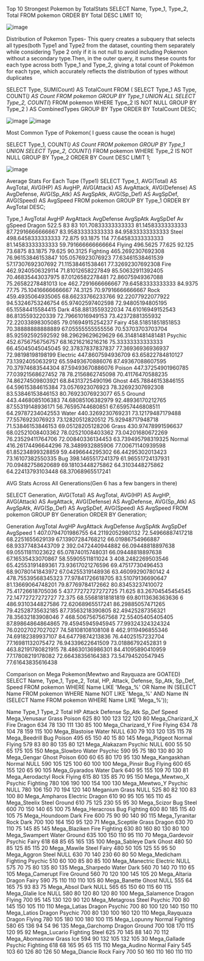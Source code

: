 Top 10 Strongest Pokemon by TotalStats
SELECT Name, Type_1, Type_2, Total
FROM pokemon
ORDER BY Total DESC
LIMIT 10;

![image](https://github.com/cdayao93/SQL-Pokemon-Data/assets/147434719/fb6ffabb-a68a-4ea4-8c45-443b0fc73680)


Distribution of Pokemon Types- This query creates a subquery that selects all types(both Type1 and Type2 from the dataset, counting them separately while considering 
Type 2 only if it is not null to avoid including Pokemon without a secondary type.Then, in the outer query, it sums these counts for each type across both Type_1 and Type_2, 
giving a total count of Pokémon for each type, which accurately reflects the distribution of types without duplicates

SELECT Type, SUM(Count) AS TotalCount
FROM (
  SELECT Type_1 AS Type, COUNT(*) AS Count
  FROM pokemon
  GROUP BY Type_1
  UNION ALL
  SELECT Type_2, COUNT(*)
  FROM pokemon
  WHERE Type_2 IS NOT NULL
  GROUP BY Type_2
) AS CombinedTypes
GROUP BY Type
ORDER BY TotalCount DESC;

![image](https://github.com/cdayao93/SQL-Pokemon-Data/assets/147434719/1527d094-e1ee-448d-b48b-52a89bb9a250)
![image](https://github.com/cdayao93/SQL-Pokemon-Data/assets/147434719/fcc41a3c-3766-4b6f-a62b-b159661088ff)

Most Common Type of Pokemon( I guess cause the ocean is huge)

SELECT Type_1, COUNT(*) AS Count
FROM pokemon
GROUP BY Type_1
UNION
SELECT Type_2, COUNT(*)
FROM pokemon
WHERE Type_2 IS NOT NULL
GROUP BY Type_2
ORDER BY Count DESC
LIMIT 1;

![image](https://github.com/cdayao93/SQL-Pokemon-Data/assets/147434719/cf3001bf-ecbb-42e4-9750-6706b1b2c24a)


Average Stats For Each Tupe (Type1)
SELECT Type_1, AVG(Total) AS AvgTotal, AVG(HP) AS AvgHP, AVG(Attack) AS AvgAttack, AVG(Defense) AS AvgDefense, AVG(Sp_Atk) AS AvgSpAtk, AVG(Sp_Def) AS AvgSpDef, AVG(Speed) AS AvgSpeed
FROM pokemon
GROUP BY Type_1
ORDER BY AvgTotal DESC;

Type_1	  AvgTotal	          AvgHP	                AvgAttack	          AvgDefense	        AvgSpAtk	          AvgSpDef	          Av gSpeed
Dragon	  522.5	83	          83                    101.70833333333333	 81.14583333333333	 87.72916666666667	83.95833333333333	  84.95833333333333
Steel	    498.6458333333333	  72.875	              93.1875	            114	                77.64583333333333	  81.14583333333333	  59.791666666666664
Flying	  496.5625	          77.625	              92.125	            73.6875	            83.1875	            79.625	            90.3125
Fighting	465.2692307692308	  76.96153846153847	    105.0576923076923	  77.63461538461539	  57.17307692307692	  71.11538461538461	  77.32692307692308
Fire	    462.9240506329114	  71.81012658227849	    85.50632911392405	  70.46835443037975	  87.0126582278481	  72.86075949367088	  75.26582278481013
Ice	      462.7291666666667	  79.64583333333333	    84.9375	            77.75	              75.10416666666667	  74.3125	            70.97916666666667
Rock	    459.4935064935065	  68.66233766233766	    92.22077922077922	  94.53246753246754	  65.97402597402598	  72.94805194805195	  65.15584415584415
Dark	    458.8813559322034	  74.61016949152543	    86.8135593220339	  72.79661016949153	  73.42372881355932	  72.22033898305085	  79.01694915254237
Fairy	    458.51851851851853	70.38888888888889	    67.05555555555556	  70.53703703703704	  85.92592592592592	  98.29629629629629	  66.31481481481481
Psychic	  452.6756756756757	  68.16216216216216	    75.33333333333333	  66.45045045045045	  92.37837837837837	  77.36936936936937	  72.98198198198199
Electric	447.8607594936709	  63.65822784810127	    73.13924050632912	  65.59493670886076	  87.49367088607595	  70.37974683544304	  87.59493670886076
Poison	  447.37254901960785	77.03921568627452	    78	                78.2156862745098	  70.41176470588235	  74.86274509803921	  68.84313725490196
Ghost    	445.78846153846155	64.59615384615384	    73.0576923076923	  78.32692307692308	  83.53846153846153	  80.76923076923077	  65.5
Ground	  443.4468085106383	  74.68085106382979	    92.48936170212765	  87.55319148936171	  56.76595744680851	  67.65957446808511	  64.29787234042553
Water	    440.3269230769231	  73.12179487179488	    77.5576923076923	  73.12820512820512	  75.92948717948718	  71.53846153846153	  69.05128205128206
Grass	    430.97478991596637	68.02521008403362	    78.02521008403362	  73.04201680672269	  76.23529411764706	  72.00840336134453	  63.739495798319325
Normal	  416.26174496644296	78.3489932885906	    77.00671140939598	  61.85234899328859	  59.4496644295302	  66.44295302013423	  73.16107382550335
Bug	      398.1465517241379	  61.96551724137931	    70.09482758620689  	69.18103448275862	  64.3103448275862	  64.22413793103448	  68.37068965517241


AVG Stats Across All Generations(Gen 6 has a few bangers in there)

SELECT Generation, AVG(Total) AS AvgTotal, AVG(HP) AS AvgHP, AVG(Attack) AS AvgAttack, AVG(Defense) AS AvgDefense, AVG(Sp_Atk) AS AvgSpAtk, AVG(Sp_Def) AS AvgSpDef, AVG(Speed) AS AvgSpeed
FROM pokemon
GROUP BY Generation
ORDER BY Generation;


Generation	AvgTotal	          AvgHP	              AvgAttack	          AvgDefense	        AvgSpAtk	          AvgSpDef	          AvgSpeed
1	          407.0794701986755	  64.21192052980132	  72.54966887417218	  68.2251655629139	  67.13907284768212	  66.01986754966887	  68.93377483443709
2	          392.0472440944882	  66.09448818897638	  69.05511811023622	  65.07874015748031	  66.09448818897638	  67.16535433070867	  58.55905511811024
3	          408.2482269503546	  65.42553191489361	  73.93617021276596	  69.47517730496453	  68.90780141843972	  67.04255319148936	  63.46099290780142
4	          478.75539568345323	77.97841726618705	  83.51079136690647	  81.13669064748201	  79.87769784172662	  80.83453237410072	  75.41726618705036
5	          437.77272727272725	71.625	            83.26704545454545	  72.14772727272727	  72.375	            68.55681818181819	  69.80113636363636
6	          486.9310344827586	  72.62068965517241	  86.29885057471265	  79.42528735632185	  87.73563218390805	  82.49425287356321	  78.35632183908046
7	          468.5067567567568	  72.55405405405405	  87.89864864864865	  79.45945945945945	  77.99324324324324	  76.02027027027027	  74.58108108108108
8          	462.9119496855346	  74.69182389937107	  84.64779874213836	  76.44025157232704	  77.16981132075472	  76.94339622641509	  73.01886792452831
9	          463.82191780821915	78.48630136986301	  84.41095890410959	  77.17808219178082	  72.66438356164383	  73.54794520547945	  77.61643835616438


Comparison on Mega Pokemon(Mewtwo and Rayquaza are GOATED)
SELECT Name, Type_1, Type_2, Total, HP, Attack, Defense, Sp_Atk, Sp_Def, Speed
FROM pokemon
WHERE Name LIKE 'Mega_%'
OR Name IN (SELECT Name FROM pokemon WHERE Name NOT LIKE 'Mega_%' AND Name IN (SELECT Name FROM pokemon WHERE Name LIKE 'Mega_%'));

Name	            Type_1	    Type_2	    Total	  HP	  Attack	Defense	Sp_Atk	Sp_Def	Speed
Mega_Venusaur	    Grass	      Poison	    625	    80	  100	    123	    122	    120	    80
Mega_Charizard_X	Fire	      Dragon	    634	    78	  130	    111	    130    	85	    100
Mega_Charizard_Y	Fire	      Flying	    634	    78	  104	    78      159	    115	    100
Mega_Blastoise	  Water	      NULL	      630	    79	  103	    120	    135	    115	    78
Mega_Beedrill	    Bug	        Poison	    495	    65	  150	    40	    15	    80    	145
Mega_Pidgeot	    Normal	    Flying	    579	    83	  80	    80	    135	    80	    121
Mega_Alakazam	    Psychic	    NULL	      600	    55	  50	    65	    175	    105	    150
Mega_Slowbro	    Water	      Psychic	    590	    95	  75	    180	    130	    80	    30
Mega_Gengar	      Ghost	      Poison	    600	    60	  65	    80	    170	    95	    130
Mega_Kangaskhan	  Normal	    NULL	      590	    105	  125	    100	    60	    100	    100
Mega_Pinsir	      Bug	        Flying	    600	    65	  155	    120	    65	    90	    105
Mega_Gyarados	    Water	      Dark	      640	    95	  155	    109	    70	    130	    81
Mega_Aerodactyl	  Rock	      Flying	    615	    80	  135	    85	    70	    95	    150
Mega_Mewtwo_X	    Psychic	    Fighting	  780	    106	  190	    100	    154	    100	    130
Mega_Mewtwo_Y	    Psychic	    NULL	      780	    106	  150	    70	    194	    120	    140
Meganium	        Grass	      NULL	      525	    80	  82	    100	    83	    100	    80
Mega_Ampharos	    Electric	  Dragon	    610	    90	  95	    105	    165	    110	    45
Mega_Steelix	    Steel	      Ground	    610	    75	  125	    230	    55	    95	    30
Mega_Scizor	      Bug	        Steel	      600	    70	  150	    140	    65	    100	    75
Mega_Heracross	  Bug	        Fighting	  600	    80	  185	    115	    40	    105	    75
Mega_Houndoom	    Dark	      Fire	      600	    75	  90	    90	    140	    90	    115
Mega_Tyranitar	  Rock	      Dark	      700	    100	  164	    150	    95	    120	    71
Mega_Sceptile	    Grass	      Dragon	    630	    70	  110	    75	    145	    85	    145
Mega_Blaziken	    Fire	      Fighting	  630	    80	  160	    80	    130	    80	    100
Mega_Swampert	    Water	      Ground	    635	    100	  150	    110	    95	    110	    70
Mega_Gardevoir	  Psychic	    Fairy	      618	    68	  85	    65	    165	    135	    100
Mega_Sableye	    Dark	      Ghost	      480	    50	  85	    125	    85	    115	    20
Mega_Mawile	      Steel	      Fairy	      480	    50	  105	    125	    55	    95	    50
Mega_Aggron	      Steel	      NULL	      630	    70	  140	    230	    60	    80	    50
Mega_Medicham	    Fighting	  Psychic	    510	    60	  100	    85	    80	    85	    100
Mega_Manectric	  Electric	  NULL	      575	    70	  75	    80	    135	    80	    135
Mega_Sharpedo	    Water	      Dark	      560	    70	  140	    70	    110	    65	    105
Mega_Camerupt	    Fire	      Ground	    560	    70    120	    100	    145	    105	    20
Mega_Altaria	    Dragon	    Fairy	      590	    75	  110	    110	    110	    105	    80
Mega_Banette	    Ghost	      NULL	      555	    64	  165	    75	    93	    83	    75
Mega_Absol	      Dark	      NULL	      565	    65	  150	    60	    115	    60	    115
Mega_Glalie	      Ice	        NULL	      580	    80	  120	    80	    120	    80	    100
Mega_Salamence	  Dragon	    Flying	    700	    95	  145	    130	    120	    90	    120
Mega_Metagross	  Steel	      Psychic	    700	    80	  145	    150	    105	    110	    110
Mega_Latias	      Dragon	    Psychic	    700	    80	  100	    120	    140	    150	    110
Mega_Latios	      Dragon	    Psychic	    700	    80	  130	    100	    160	    120	    110
Mega_Rayquaza	    Dragon	    Flying	    780	    105	  180	    100	    180	    100	    115
Mega_Lopunny	    Normal	    Fighting	  580	    65	  136	    94	    54	    96	    135
Mega_Garchomp	    Dragon	    Ground	    700	    108	  170	    115	    120	    95	    92
Mega_Lucario	    Fighting	  Steel	      625	    70	  145	    88	    140	    70	    112
Mega_Abomasnow	  Grass	      Ice	        594	    90	  132	    105	    132	    105	    30
Mega_Gallade	    Psychic	    Fighting	  618	    68	  165	    95	    65	    115    	110
Mega_Audino	      Normal	    Fairy	      545	    103	  60	    126	    80	    126    	50
Mega_Diancie	    Rock	      Fairy	      700	    50	  160    	110    	160    	110    	110
